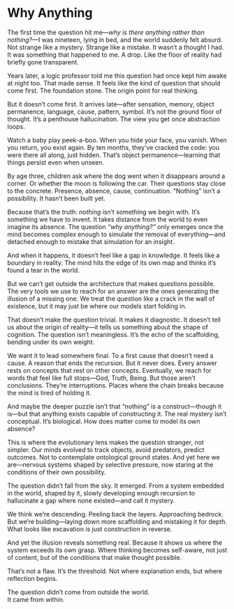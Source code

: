 # Why Anything

The first time the question hit me—*why is there anything rather than nothing?*—I was nineteen, lying in bed, and the world suddenly felt absurd. Not strange like a mystery. Strange like a mistake. It wasn’t a thought I had. It was something that happened to me. A drop. Like the floor of reality had briefly gone transparent.

Years later, a logic professor told me this question had once kept him awake at night too. That made sense. It feels like the kind of question that should come first. The foundation stone. The origin point for real thinking.

But it doesn’t come first. It arrives late—after sensation, memory, object permanence, language, cause, pattern, symbol. It’s not the ground floor of thought. It’s a penthouse hallucination. The view you get once abstraction loops.

Watch a baby play peek-a-boo. When you hide your face, you vanish. When you return, you exist again. By ten months, they’ve cracked the code: you were there all along, just hidden. That’s object permanence—learning that things persist even when unseen.

By age three, children ask where the dog went when it disappears around a corner. Or whether the moon is following the car. Their questions stay close to the concrete. Presence, absence, cause, continuation. “Nothing” isn’t a possibility. It hasn’t been built yet.

Because that’s the truth: *nothing* isn’t something we begin with. It’s something we have to invent. It takes distance from the world to even imagine its absence. The question *“why anything?”* only emerges once the mind becomes complex enough to simulate the removal of everything—and detached enough to mistake that simulation for an insight.

And when it happens, it doesn’t feel like a gap in knowledge. It feels like a boundary in reality. The mind hits the edge of its own map and thinks it’s found a tear in the world.

But we can’t get outside the architecture that makes questions possible. The very tools we use to reach for an answer are the ones generating the illusion of a missing one. We treat the question like a crack in the wall of existence, but it may just be where our models start folding in.

That doesn’t make the question trivial. It makes it diagnostic. It doesn’t tell us about the origin of reality—it tells us something about the shape of cognition. The question isn’t meaningless. It’s the echo of the scaffolding, bending under its own weight.

We want it to lead somewhere final. To a first cause that doesn’t need a cause. A reason that ends the recursion. But it never does. Every answer rests on concepts that rest on other concepts. Eventually, we reach for words that feel like full stops—God, Truth, Being. But those aren’t conclusions. They’re interruptions. Places where the chain breaks because the mind is tired of holding it.

And maybe the deeper puzzle isn’t that “nothing” is a construct—though it is—but that anything exists capable of constructing it. The real mystery isn’t conceptual. It’s biological. How does matter come to model its own absence?

This is where the evolutionary lens makes the question stranger, not simpler. Our minds evolved to track objects, avoid predators, predict outcomes. Not to contemplate ontological ground states. And yet here we are—nervous systems shaped by selective pressure, now staring at the conditions of their own possibility.

The question didn’t fall from the sky. It emerged. From a system embedded in the world, shaped by it, slowly developing enough recursion to hallucinate a gap where none existed—and call it mystery.

We think we’re descending. Peeling back the layers. Approaching bedrock. But we’re building—laying down more scaffolding and mistaking it for depth. What looks like excavation is just construction in reverse.

And yet the illusion reveals something real. Because it shows us where the system exceeds its own grasp. Where thinking becomes self-aware, not just of content, but of the conditions that make thought possible.

That’s not a flaw. It’s the threshold. Not where explanation ends, but where reflection begins.

The question didn’t come from outside the world.  
It came from within.  
